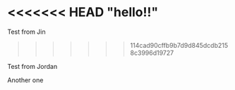 <<<<<<< HEAD
"hello!!" 
=======

Test from Jin
>>>>>>> 114cad90cffb9b7d9d845dcdb2158c3996d19727

Test from Jordan

Another one 